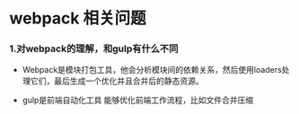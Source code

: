 # webpack 相关问题
### 1.对webpack的理解，和gulp有什么不同
* Webpack是模块打包工具，他会分析模块间的依赖关系，然后使用loaders处理它们，最后生成一个优化并且合并后的静态资源。

* gulp是前端自动化工具 能够优化前端工作流程，比如文件合并压缩